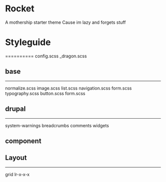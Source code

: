 # Rocket
A mothership starter theme 
Cause im lazy and forgets stuff





# Styleguide
==========
config.scss
_dragon.scss

## base
---------------------
normalize.scss
image.scss
list.scss
navigation.scss
form.scss
typography.scss
button.scss
form.scss

## drupal
---------------------
system-warnings
breadcrumbs
comments
widgets

component
----------------------




## Layout
---------------------
grid
lr-x-x-x
